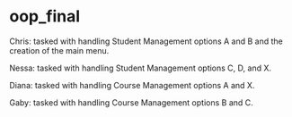 # oop_final

Chris: tasked with handling Student Management options A and B and the creation of the main menu.

Nessa: tasked with handling Student Management options C, D, and X.

Diana: tasked with handling Course Management options A and X.

Gaby: tasked with handling Course Management options B and C.

